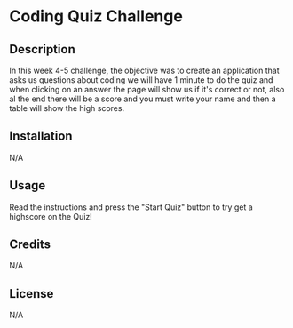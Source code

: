 # Coding Quiz Challenge

## Description
In this week 4-5 challenge, the objective was to create an application that asks us questions about coding we will have 1 minute to do the quiz and when clicking on an answer the page will show us if it's correct or not, also al the end there will be a score and you must write your name and then a table will show the high scores.


## Installation

N/A

## Usage

Read the instructions and press the "Start Quiz" button to try get a highscore on the Quiz!

## Credits

N/A

## License

N/A
